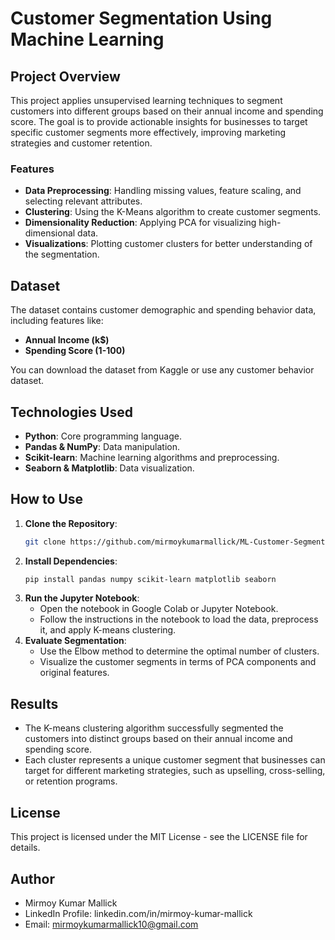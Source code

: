 # Customer Segmentation Using Machine Learning

## Project Overview

This project applies unsupervised learning techniques to segment customers into different groups based on their annual income and spending score. The goal is to provide actionable insights for businesses to target specific customer segments more effectively, improving marketing strategies and customer retention.

### **Features**
- **Data Preprocessing**: Handling missing values, feature scaling, and selecting relevant attributes.
- **Clustering**: Using the K-Means algorithm to create customer segments.
- **Dimensionality Reduction**: Applying PCA for visualizing high-dimensional data.
- **Visualizations**: Plotting customer clusters for better understanding of the segmentation.

## Dataset

The dataset contains customer demographic and spending behavior data, including features like:
- **Annual Income (k$)**
- **Spending Score (1-100)**

You can download the dataset from Kaggle or use any customer behavior dataset.

## Technologies Used
- **Python**: Core programming language.
- **Pandas & NumPy**: Data manipulation.
- **Scikit-learn**: Machine learning algorithms and preprocessing.
- **Seaborn & Matplotlib**: Data visualization.
  
## How to Use

1. **Clone the Repository**:
   ```bash
   git clone https://github.com/mirmoykumarmallick/ML-Customer-Segmentation
2. **Install Dependencies**:
   ```bash
   pip install pandas numpy scikit-learn matplotlib seaborn
3. **Run the Jupyter Notebook**:
   - Open the notebook in Google Colab or Jupyter Notebook.
   - Follow the instructions in the notebook to load the data, preprocess it, and apply K-means clustering.
4. **Evaluate Segmentation**:
   - Use the Elbow method to determine the optimal number of clusters.
   - Visualize the customer segments in terms of PCA components and original features.

## Results
- The K-means clustering algorithm successfully segmented the customers into distinct groups based on their annual income and spending score.
- Each cluster represents a unique customer segment that businesses can target for different marketing strategies, such as upselling, cross-selling, or retention 
  programs.

## License
This project is licensed under the MIT License - see the LICENSE file for details.

## Author
- Mirmoy Kumar Mallick
- LinkedIn Profile: linkedin.com/in/mirmoy-kumar-mallick
- Email: mirmoykumarmallick10@gmail.com
